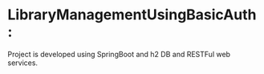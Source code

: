 # LibraryManagementUsingBasicAuth :  
   Project is developed using SpringBoot and h2 DB and RESTFul web services.
